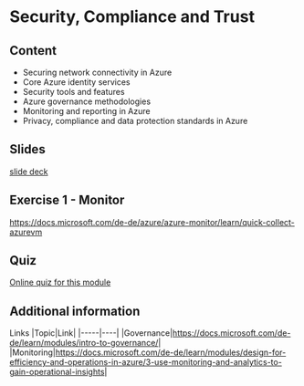 # Security, Compliance and Trust

## Content

- Securing network connectivity in Azure
- Core Azure identity services
- Security tools and features
- Azure governance methodologies
- Monitoring and reporting in Azure
- Privacy, compliance and data protection standards in Azure

## Slides

[slide deck](3_security-compliance-trust.pptx)

## Exercise 1 - Monitor

<https://docs.microsoft.com/de-de/azure/azure-monitor/learn/quick-collect-azurevm>

## Quiz

[Online quiz for this module](https://forms.office.com/Pages/ResponsePage.aspx?id=v4j5cvGGr0GRqy180BHbR3jbLunQYZ9MtHvpDOQLlT1UQUExSDJWRTFINjVGOFlCMlpHN0lNOU05Qi4u)

## Additional information

Links
|Topic|Link|
|-----|----|
|Governance|<https://docs.microsoft.com/de-de/learn/modules/intro-to-governance/>|
|Monitoring|<https://docs.microsoft.com/de-de/learn/modules/design-for-efficiency-and-operations-in-azure/3-use-monitoring-and-analytics-to-gain-operational-insights>|
